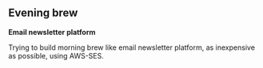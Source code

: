 ## Evening brew

__Email newsletter platform__

Trying to build morning brew like email newsletter platform, as inexpensive as possible, using AWS-SES.
